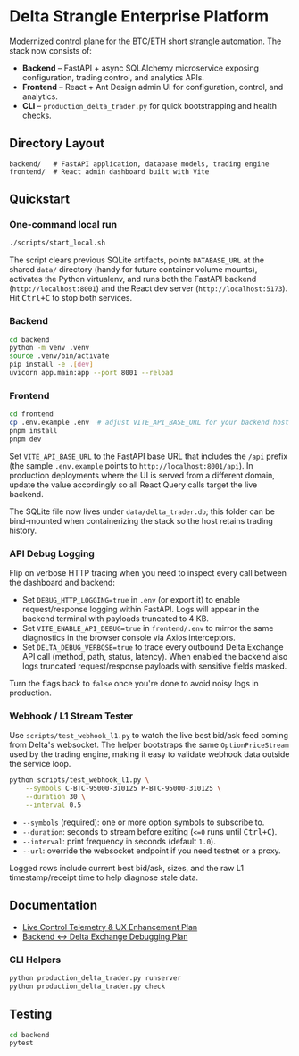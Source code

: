 # Delta Strangle Enterprise Platform

Modernized control plane for the BTC/ETH short strangle automation. The stack now consists of:

- **Backend** – FastAPI + async SQLAlchemy microservice exposing configuration, trading control, and analytics APIs.
- **Frontend** – React + Ant Design admin UI for configuration, control, and analytics.
- **CLI** – `production_delta_trader.py` for quick bootstrapping and health checks.

## Directory Layout

```
backend/   # FastAPI application, database models, trading engine
frontend/  # React admin dashboard built with Vite
```

## Quickstart

### One-command local run

```bash
./scripts/start_local.sh
```

The script clears previous SQLite artifacts, points `DATABASE_URL` at the shared `data/` directory (handy for future container volume mounts), activates the Python virtualenv, and runs both the FastAPI backend (`http://localhost:8001`) and the React dev server (`http://localhost:5173`). Hit <kbd>Ctrl+C</kbd> to stop both services.

### Backend

```bash
cd backend
python -m venv .venv
source .venv/bin/activate
pip install -e .[dev]
uvicorn app.main:app --port 8001 --reload
```

### Frontend

```bash
cd frontend
cp .env.example .env  # adjust VITE_API_BASE_URL for your backend host
pnpm install
pnpm dev
```

Set `VITE_API_BASE_URL` to the FastAPI base URL that includes the `/api` prefix (the sample `.env.example` points to `http://localhost:8001/api`). In production deployments where the UI is served from a different domain, update the value accordingly so all React Query calls target the live backend.

The SQLite file now lives under `data/delta_trader.db`; this folder can be bind-mounted when containerizing the stack so the host retains trading history.

### API Debug Logging

Flip on verbose HTTP tracing when you need to inspect every call between the dashboard and backend:

- Set `DEBUG_HTTP_LOGGING=true` in `.env` (or export it) to enable request/response logging within FastAPI. Logs will appear in the backend terminal with payloads truncated to 4 KB.
- Set `VITE_ENABLE_API_DEBUG=true` in `frontend/.env` to mirror the same diagnostics in the browser console via Axios interceptors.
- Set `DELTA_DEBUG_VERBOSE=true` to trace every outbound Delta Exchange API call (method, path, status, latency). When enabled the backend also logs truncated request/response payloads with sensitive fields masked.

Turn the flags back to `false` once you're done to avoid noisy logs in production.

### Webhook / L1 Stream Tester

Use `scripts/test_webhook_l1.py` to watch the live best bid/ask feed coming from Delta's websocket. The helper bootstraps the same `OptionPriceStream` used by the trading engine, making it easy to validate webhook data outside the service loop.

```bash
python scripts/test_webhook_l1.py \
	--symbols C-BTC-95000-310125 P-BTC-95000-310125 \
	--duration 30 \
	--interval 0.5
```

- `--symbols` (required): one or more option symbols to subscribe to.
- `--duration`: seconds to stream before exiting (`<=0` runs until <kbd>Ctrl+C</kbd>).
- `--interval`: print frequency in seconds (default `1.0`).
- `--url`: override the websocket endpoint if you need testnet or a proxy.

Logged rows include current best bid/ask, sizes, and the raw L1 timestamp/receipt time to help diagnose stale data.

## Documentation

- [Live Control Telemetry & UX Enhancement Plan](docs/live-control-enhancement-plan.md)
- [Backend ↔ Delta Exchange Debugging Plan](docs/backend-delta-debug-plan.md)

### CLI Helpers

```bash
python production_delta_trader.py runserver
python production_delta_trader.py check
```

## Testing

```bash
cd backend
pytest
```
